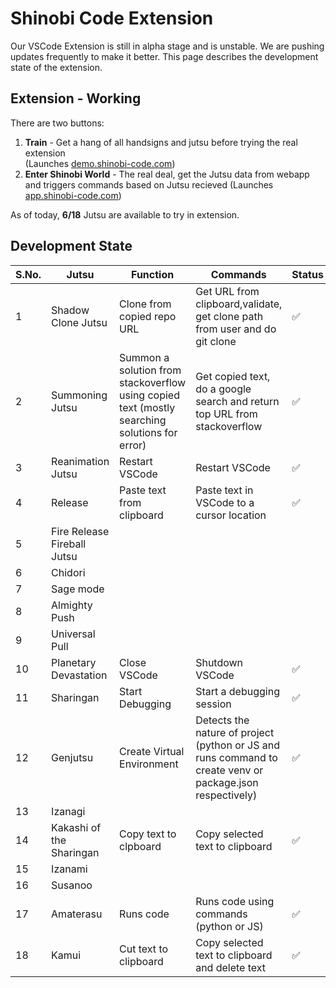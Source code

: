 # Shinobi Code Extension

Our VSCode Extension is still in alpha stage and is unstable. We are pushing updates frequently to make it better.
This page describes the development state of the extension.

## Extension - Working

There are two buttons:

1. **Train** - Get a hang of all handsigns and jutsu before trying the real extension  
(Launches [demo.shinobi-code.com](https://demo.shinobi-code.com))
2. **Enter Shinobi World** - The real deal, get the Jutsu data from webapp and triggers commands based on Jutsu recieved (Launches [app.shinobi-code.com](https://app.shinobi-code.com))

As of today, **6/18** Jutsu are available to try in extension.

## Development State

| S.No. | Jutsu                       | Function                                                                  | Commands  | Status  |
| ----- | --------------------------- | ------------------------------------------------------------------------- | --------- | ------- |
|   1   | Shadow Clone Jutsu          | Clone from copied repo URL                                                | Get URL from clipboard,validate, get clone path from user and do git clone | ✅ |
|   2   | Summoning Jutsu             | Summon a solution from stackoverflow using copied text (mostly searching solutions for error) | Get copied text, do a google search and return top URL from stackoverflow | ✅ |
|   3   | Reanimation Jutsu           | Restart VSCode                                                            | Restart VSCode | ✅ |
|   4   | Release                     | Paste text from clipboard                                                 | Paste text in VSCode to a cursor location | ✅ |
|   5   | Fire Release Fireball Jutsu |                                                                           |           |         |
|   6   | Chidori                     |                                                                           |           |         |
|   7   | Sage mode                   |                                                                           |           |         |
|   8   | Almighty Push               |                                                                           |           |         |
|   9   | Universal Pull              |                                                                           |           |         |
|   10  | Planetary Devastation       | Close VSCode                                                              | Shutdown VSCode | ✅ |
|   11  | Sharingan                   | Start Debugging                                                           | Start a debugging session | ✅ |
|   12  | Genjutsu                    | Create Virtual Environment | Detects the nature of project (python or JS and runs command to create venv or package.json respectively) | ✅ |
|   13  | Izanagi                     |                                                                           |           |         |
|   14  | Kakashi of the Sharingan    | Copy text to clpboard                                                     | Copy selected text to clipboard | ✅ |
|   15  | Izanami                     |                                                                           |           |         |
|   16  | Susanoo                     |                                                                           |           |         |
|   17  | Amaterasu                   | Runs code                                                                 | Runs code using commands (python or JS) | ✅ |
|   18  | Kamui                       | Cut text to clipboard                                                     | Copy selected text to clipboard and delete text | ✅ |
